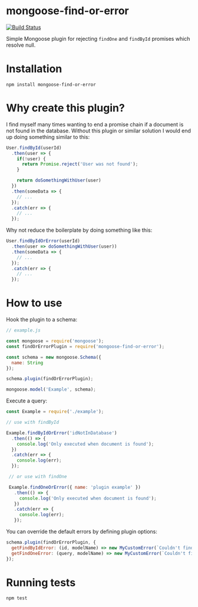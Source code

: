 # mongoose-find-or-error

[![Build Status](https://travis-ci.org/Kaltsoon/mongoose-find-or-error.svg?branch=master)](https://travis-ci.org/Kaltsoon/mongoose-find-or-error)

Simple Mongoose plugin for rejecting `findOne` and `findById` promises which resolve null.

# Installation

```
npm install mongoose-find-or-error
```

# Why create this plugin?

I find myself many times wanting to end a promise chain if a document is not found in the database. Without this plugin or similar solution I would end up doing something similar to this:

```javascript
User.findById(userId)
  .then(user => {
    if(!user) {
      return Promise.reject('User was not found');
    }

    return doSomethingWithUser(user)
  })
  .then(someData => {
    // ...
  });
  .catch(err => {
    // ...
  });
```

Why not reduce the boilerplate by doing something like this:

```javascript
User.findByIdOrError(userId)
  .then(user => doSomethingWithUser(user))
  .then(someData => {
    // ...
  });
  .catch(err => {
    // ...
  });
```

# How to use

Hook the plugin to a schema:

```javascript
// example.js

const mongoose = require('mongoose');
const findOrErrorPlugin = require('mongoose-find-or-error');

const schema = new mongoose.Schema({
  name: String
});

schema.plugin(findOrErrorPlugin);

mongoose.model('Example', schema);
```

Execute a query:

```javascript
const Example = require('./example');

// use with findById

Example.findByIdOrError('idNotInDatabase')
  .then(() => {
    console.log('Only executed when document is found');
  })
  .catch(err => {
    console.log(err);
  });

 // or use with findOne

 Example.findOneOrError({ name: 'plugin example' })
   .then(() => {
     console.log('Only executed when document is found');
   })
   .catch(err => {
     console.log(err);
   });
```

You can override the default errors by defining plugin options:

```javascript
schema.plugin(findOrErrorPlugin, {
  getFindByIdError: (id, modelName) => new MyCustomError(`Couldn't find ${modelName} by id ${id}`),
  getFindOneError: (query, modelName) => new MyCustomError(`Couldn't find ${modelName} by query`)
});
```

# Running tests

```
npm test
```

